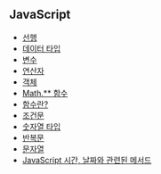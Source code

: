 ## JavaScript
- [선행](JS선행.md)
- [데이터 타입](./JS데이터타입.md)
- [변수](./JS변수.md)
- [연산자](./JS연산자.md)
- [객체](./JS객체.md)
- [Math.** 함수](./Math함수.md)
- [함수란?](./함수(js).md)
- [조건문](./조건문(js).md)
- [숫자열 타입](./숫자열(js).md)
- [반복문](./반복문(js).md)
- [문자열](./문자열(js).md)
- [JavaScript 시간, 날짜와 관련된 메서드](./Date(날짜,시간).md)